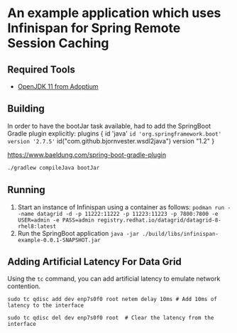 # An example application which uses Infinispan for Spring Remote Session Caching

## Required Tools

* [OpenJDK 11 from Adoptium](https://adoptium.net/installation/)

## Building

In order to have the bootJar task available, had to add the SpringBoot Gradle plugin explicitly:
plugins {
  id 'java'
  `id 'org.springframework.boot' version '2.7.5'`
  id("com.github.bjornvester.wsdl2java") version "1.2"
}

https://www.baeldung.com/spring-boot-gradle-plugin

```bash
./gradlew compileJava bootJar
```

## Running

1. Start an instance of Infinispan using a container as follows:
   `podman run --name datagrid -d -p 11222:11222 -p 11223:11223 -p 7800:7800 -e USER=admin -e PASS=admin registry.redhat.io/datagrid/datagrid-8-rhel8:latest`
2. Run the SpringBoot application
   `java -jar ./build/libs/infinispan-example-0.0.1-SNAPSHOT.jar`


## Adding Artificial Latency For Data Grid

Using the `tc` command, you can add artificial latency to emulate network contention.

```
sudo tc qdisc add dev enp7s0f0 root netem delay 10ms # Add 10ms of latency to the interface

sudo tc qdisc del dev enp7s0f0 root  # Clear the latency from the interface
```
